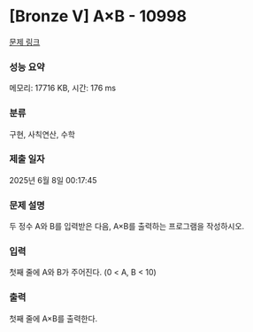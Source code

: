 # [Bronze V] A×B - 10998 

[문제 링크](https://www.acmicpc.net/problem/10998) 

### 성능 요약

메모리: 17716 KB, 시간: 176 ms

### 분류

구현, 사칙연산, 수학

### 제출 일자

2025년 6월 8일 00:17:45

### 문제 설명

<p>두 정수 A와 B를 입력받은 다음, A×B를 출력하는 프로그램을 작성하시오.</p>

### 입력 

 <p>첫째 줄에 A와 B가 주어진다. (0 < A, B < 10)</p>

### 출력 

 <p>첫째 줄에 A×B를 출력한다.</p>

